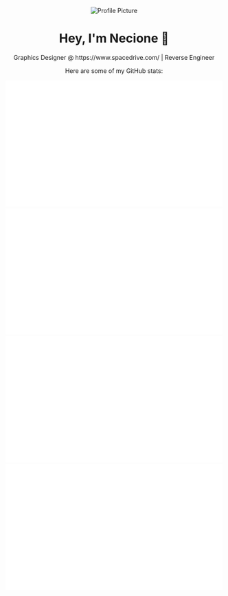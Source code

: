 
<p align="center">
  <p align="center">
    <img width="150" height="150" src="https://file.coffee/u/YrJll6_3aBhGe_WGJGHS8.png" alt="Profile Picture">
      </p>
    <h1 align="center"><b>Hey, I'm Necione 👋</b></h1>
    <p align="center">
  Graphics Designer @ https://www.spacedrive.com/ | Reverse Engineer
</p>

<p align="center">
  <p align="center">
    Here are some of my GitHub stats:
  </p>
  <img src="https://raw.githubusercontent.com/necione/github-stats/master/generated/overview.svg#gh-dark-mode-only" />
  <img src="https://raw.githubusercontent.com/necione/github-stats/master/generated/languages.svg#gh-dark-mode-only" />
  <img src="https://raw.githubusercontent.com/necione/github-stats/master/generated/overview.svg#gh-light-mode-only" />
  <img src="https://raw.githubusercontent.com/necione/github-stats/master/generated/languages.svg#gh-light-mode-only" />
</p>
